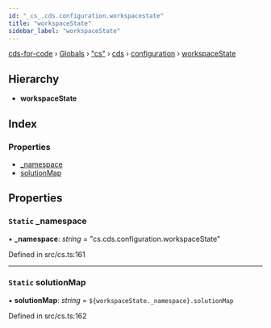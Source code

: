 ```yaml
---
id: "_cs_.cds.configuration.workspacestate"
title: "workspaceState"
sidebar_label: "workspaceState"
---
```


[cds-for-code](../index.md) › [Globals](../globals.md) › ["cs"](../modules/_cs_.md) › [cds](../modules/_cs_.cds.md) › [configuration](../modules/_cs_.cds.configuration.md) › [workspaceState](_cs_.cds.configuration.workspacestate.md)

## Hierarchy

* **workspaceState**

## Index

### Properties

* [_namespace](_cs_.cds.configuration.workspacestate.md#static-_namespace)
* [solutionMap](_cs_.cds.configuration.workspacestate.md#static-solutionmap)

## Properties

### `Static` _namespace

▪ **_namespace**: *string* = "cs.cds.configuration.workspaceState"

Defined in src/cs.ts:161

___

### `Static` solutionMap

▪ **solutionMap**: *string* = `${workspaceState._namespace}.solutionMap`

Defined in src/cs.ts:162
